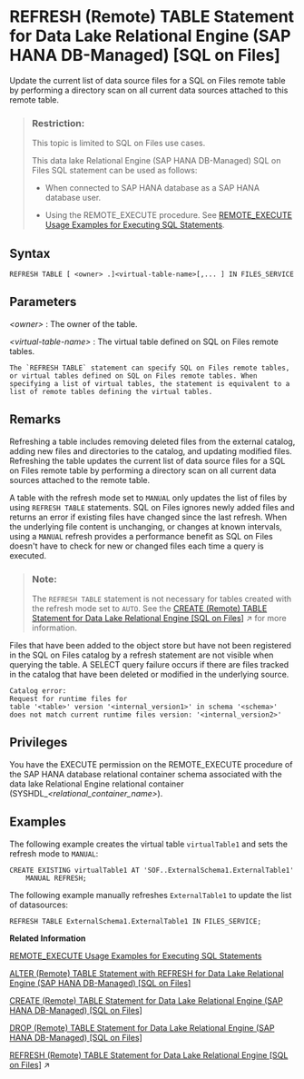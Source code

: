 <!-- loio054b15028fcc43dba2b047f8dbe6b42b -->

# REFRESH \(Remote\) TABLE Statement for Data Lake Relational Engine \(SAP HANA DB-Managed\) \[SQL on Files\]

Update the current list of data source files for a SQL on Files remote table by performing a directory scan on all current data sources attached to this remote table.



> ### Restriction:  
> This topic is limited to SQL on Files use cases.
> 
> This data lake Relational Engine \(SAP HANA DB-Managed\) SQL on Files SQL statement can be used as follows:
> 
> -   When connected to SAP HANA database as a SAP HANA database user.
> 
> -   Using the REMOTE\_EXECUTE procedure. See [REMOTE\_EXECUTE Usage Examples for Executing SQL Statements](../030-sql-statements/remote-execute-usage-examples-for-executing-sql-statements-fd99ac0.md).



## Syntax

```
REFRESH TABLE [ <owner> .]<virtual-table-name>[,... ] IN FILES_SERVICE
```



## Parameters

 *<owner\>*
 :   The owner of the table.

  *<virtual-table-name\>*
 :   The virtual table defined on SQL on Files remote tables.

    The `REFRESH TABLE` statement can specify SQL on Files remote tables, or virtual tables defined on SQL on Files remote tables. When specifying a list of virtual tables, the statement is equivalent to a list of remote tables defining the virtual tables.

 

## Remarks

Refreshing a table includes removing deleted files from the external catalog, adding new files and directories to the catalog, and updating modified files. Refreshing the table updates the current list of data source files for a SQL on Files remote table by performing a directory scan on all current data sources attached to the remote table.

A table with the refresh mode set to `MANUAL` only updates the list of files by using `REFRESH TABLE` statements. SQL on Files ignores newly added files and returns an error if existing files have changed since the last refresh. When the underlying file content is unchanging, or changes at known intervals, using a `MANUAL` refresh provides a performance benefit as SQL on Files doesn't have to check for new or changed files each time a query is executed.

> ### Note:  
> The `REFRESH TABLE` statement is not necessary for tables created with the refresh mode set to `AUTO`. See the [CREATE (Remote) TABLE Statement for Data Lake Relational Engine [SQL on Files]](https://help.sap.com/viewer/19b3964099384f178ad08f2d348232a9/2023_1_QRC/en-US/beffc07c515540088d372197c9eee191.html "Create a remote table managed by SQL on Files.") :arrow_upper_right: for more information.

Files that have been added to the object store but have not been registered in the SQL on Files catalog by a refresh statement are not visible when querying the table. A SELECT query failure occurs if there are files tracked in the catalog that have been deleted or modified in the underlying source.

```
Catalog error:
Request for runtime files for 
table '<table>' version '<internal_version1>' in schema '<schema>' 
does not match current runtime files version: '<internal_version2>'
```



<a name="loio054b15028fcc43dba2b047f8dbe6b42b__section_l3n_psd_j4b"/>

## Privileges

You have the EXECUTE permission on the REMOTE\_EXECUTE procedure of the SAP HANA database relational container schema associated with the data lake Relational Engine relational container \(SYSHDL\_*<relational\_container\_name\>*\).



## Examples

The following example creates the virtual table `virtualTable1` and sets the refresh mode to `MANUAL`:

```
CREATE EXISTING virtualTable1 AT 'SOF..ExternalSchema1.ExternalTable1'
	MANUAL REFRESH;
```

The following example manually refreshes `ExternalTable1` to update the list of datasources:

```
REFRESH TABLE ExternalSchema1.ExternalTable1 IN FILES_SERVICE;
```

**Related Information**  


[REMOTE\_EXECUTE Usage Examples for Executing SQL Statements](../030-sql-statements/remote-execute-usage-examples-for-executing-sql-statements-fd99ac0.md "Execute a data lake Relational Engine SQL statement by embedding the statement in the REMOTE_EXECUTE procedure.")

[ALTER \(Remote\) TABLE Statement with REFRESH for Data Lake Relational Engine \(SAP HANA DB-Managed\) \[SQL on Files\]](alter-remote-table-statement-with-refresh-for-data-lake-relational-engine-sap-hana-db-man-ff7b384.md "Alter the refresh mode of a table.")

[CREATE \(Remote\) TABLE Statement for Data Lake Relational Engine \(SAP HANA DB-Managed\) \[SQL on Files\]](create-remote-table-statement-for-data-lake-relational-engine-sap-hana-db-managed-sql-on-24e694b.md "Create a remote table managed by SQL on Files.")

[DROP \(Remote\) TABLE Statement for Data Lake Relational Engine \(SAP HANA DB-Managed\) \[SQL on Files\]](drop-remote-table-statement-for-data-lake-relational-engine-sap-hana-db-managed-sql-on-fi-ca1e55d.md "Drop a remote table from a SQL on Files external catalog.")

[REFRESH (Remote) TABLE Statement for Data Lake Relational Engine [SQL on Files]](https://help.sap.com/viewer/19b3964099384f178ad08f2d348232a9/2023_1_QRC/en-US/e2756579d6354112a5e5e0f9fe0c2ccb.html "Update the current list of data source files for a SQL on Files remote table by performing a directory scan on all current data sources attached to this remote table.") :arrow_upper_right:

